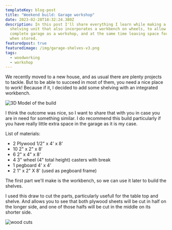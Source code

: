 ```yaml
---
templateKey: blog-post
title: "Weekend build: Garage workshop"
date: 2023-02-28T18:32:24.380Z
description: In this post I'll share everything I learn while making a garage
  shelving unit that also incorporates a workbench on wheels, to allow using the
  complete garage as a workshop, and at the same time leaving space for the car
  when stored.
featuredpost: true
featuredimage: /img/garage-shelves-v3.png
tags:
  - woodworking
  - workshop
---
```

W﻿e recently moved to a new house, and as usual there are plenty projects to tackle. But to be able to succeed in most of them, you need a nice place to work! Because if it, I decided to add some shelving with an integrated workbench.

![3D Model of the build](/img/garage-shelves-v3.png)

I﻿ think the outcome was nice, so I want to share that with you in case you are in need for something similar. I do recommend this build particularly if you have really little extra space in the garage as it is my case.

L﻿ist of materials:
- 2 Plywood 1/2" x 4' x 8'
- 10 2" x 2" x 8'
- 6 2" x 4" x 8'
- 4 3" wheel (4" total height) casters with break
- 1 pegboard 4' x 4'
- 2 1" x 2" X 8' (used as pegboard frame)

T﻿he first part we'll make is the workbench, so we can use it later to build the shelves.

I﻿ used this draw to cut the parts, particularly usefull for the table top and shelve. And allows you to see that both plywood sheets will be cut in half on the longer side, and one of those halfs will be cut in the middle on its shorter side.

![wood cuts](/img/cuts.jpg)